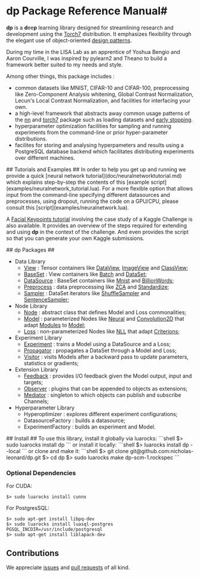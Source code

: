 # dp Package Reference Manual#

__dp__ is a <b>d</b>ee<b>p</b> learning library designed for streamlining 
research and development using the [Torch7](http://torch.ch) distribution. 
It emphasizes flexibility through the elegant use of object-oriented 
[design patterns](http://en.wikipedia.org/wiki/Design_Patterns).

During my time in the LISA Lab as an apprentice of Yoshua Bengio and Aaron Courville,
I was inspired by pylearn2 and Theano to build a framework better suited to 
my needs and style.

Among other things, this package includes : 
 * common datasets like MNIST, CIFAR-10 and CIFAR-100, preprocessing like Zero-Component Analysis whitening, Global Contrast Normalization, Lecun's Local Contrast Normalization, and facilities for interfacing your own.
 * a high-level framework that abstracts away common usage patterns of the [nn](https://github.com/torch/nn/blob/master/README.md) and [torch7](https://github.com/torch/torch7/blob/master/README.md) package such as loading datasets and [early stopping](http://en.wikipedia.org/wiki/Early_stopping). 
 * hyperparameter optimization facilities for sampling and running experiments from the command-line or prior hyper-parameter distributions.
 * facilites for storing and analysing hyperpameters and results using a PostgreSQL database backend which facilitates distributing experiments over different machines.

<a name="dp.tutorials"/>
## Tutorials and Examples ##
In order to help you get up and running we provide a quick [neural network tutorial](doc/neuralnetworktutorial.md) which explains step-by-step the contents of this [example script](examples/neuralnetwork_tutorial.lua). For a more flexible option that allows input from the command-line specifying different datasources and preprocesses, using dropout, running the code on a GPU/CPU, please consult this [script](examples/neuralnetwork.lua).

A [Facial Keypoints tutorial](doc/facialkeypointstutorial.md) involving the case study of a Kaggle Challenge is also available. It provides an overview of the steps required for extending and using  __dp__ in the context of the challenge. And even provides the script so that you can generate your own Kaggle submissions.

<a name="dp.packages"/>
## dp Packages ##
	
  * Data Library
    * [View](doc/view.md) : Tensor containers like [DataView](doc/view.md#dp.DataView), [ImageView](doc/view.md#dp.ImageView) and [ClassView](doc/view.md#dp.ClassView);
    * [BaseSet](doc/data.md#dp.BaseSet) : View containers like [Batch](doc/data.md#dp.Batch) and [DataSet](doc/data.md#dp.DataSet);
    * [DataSource](doc/data.md#dp.DataSource) : BaseSet containers like [Mnist](doc/data.md#dp.Mnist) and [BillionWords](doc/data.md#dp.BillionWords);
    * [Preprocess](doc/preprocess.md) : data preprocessing like [ZCA](doc/preprocess.md#dp.ZCA) and [Standardize](doc/preprocess.md#dp.Standardize);
    * [Sampler](doc/data.md#dp.Sampler) : DataSet iterators like [ShuffleSampler](doc/data.md#dp.ShuffleSampler) and [SentenceSampler](doc/data.md#dp.SentenceSampler);
  * Node Library
    * [Node](doc/node.md) : abstract class that defines Model and Loss commonalities;
    * [Model](doc/model.md) : parameterized Nodes like [Neural](doc/model.md#dp.Neural) and [Convolution2D](doc/model.md#dp.Convolution2D) that adapt [Modules](https://github.com/torch/nn/blob/master/doc/module.md#module) to [Model](doc/model.md#dp.Model);
    * [Loss](doc/loss.md) : non-parameterized Nodes like [NLL](doc/loss.md#dp.NLL) that adapt [Criterions](https://github.com/torch/nn/blob/master/doc/criterion.md#nn.Criterion);
  * Experiment Library
    * [Experiment](doc/experiment.md) : trains a Model using a DataSource and a Loss;
    * [Propagator](doc/propagator.md) : propagates a DataSet through a Model and Loss;
    * [Visitor](doc/visitor.md) : visits Models after a backward pass to update parameters, statistics or gradients;
  * Extension Library
    * [Feedback](doc/feedback.md) : provides I/O feedback given the Model output, input and targets;
    * [Observer](doc/observer.md) : plugins that can be appended to objects as extensions;
    * [Mediator](doc/mediator.md) : singleton to which objects can publish and subscribe Channels;
  * Hyperparameter Library
    * Hyperoptimizer : explores different experiment configurations;
    * DatasourceFactory : builds a datasource;
    * ExperimentFactory : builds an experiment and Model.


<a name="dp.install"/>
## Install ##
To use this library, install it globally via luarocks:
```shell
$> sudo luarocks install dp
```
or install it locally:
```shell
$> luarocks install dp --local
```
or clone and make it:
```shell
$> git clone git@github.com:nicholas-leonard/dp.git
$> cd dp
$> sudo luarocks make dp-scm-1.rockspec 
```

### Optional Dependencies ###
For CUDA:
```shell
$> sudo luarocks install cunnx
```
For PostgresSQL:
```shell
$> sudo apt-get install libpq-dev
$> sudo luarocks install luasql-postgres PGSQL_INCDIR=/usr/include/postgresql
$> sudo apt-get install liblapack-dev
```

## Contributions ##

We appreciate [issues](https://github.com/nicholas-leonard/dp/issues) and [pull requests](https://github.com/nicholas-leonard/dp/pulls?q=is%3Apr+is%3Aclosed) of all kind.
